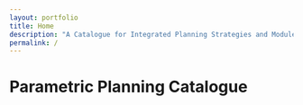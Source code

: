 ```yaml
---
layout: portfolio
title: Home
description: "A Catalogue for Integrated Planning Strategies and Modules"
permalink: /
---
```


# Parametric Planning Catalogue

